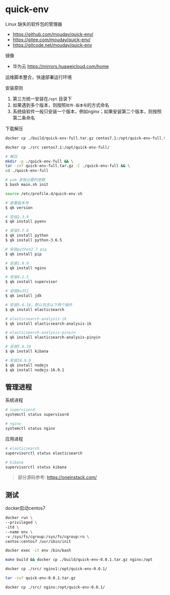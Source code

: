 # quick-env

Linux 缺失的软件包的管理器

- https://github.com/mouday/quick-env/
- https://gitee.com/mouday/quick-env/
- https://gitcode.net/mouday/quick-env

镜像

- 华为云 https://mirrors.huaweicloud.com/home

运维脚本整合，快速部署运行环境

安装原则

1. 第三方统一安装在`/opt` 目录下
2. 如果遇到多个版本，则按照`软件-版本号`的方式命名
3. 系统级软件一般只安装一个版本，例如nginx；如果安装第二个版本，则按照第二条命名


下载解压

```bash
docker cp ./build/quick-env-full.tar.gz centos7.1:/opt/quick-env-full.tar.gz

docker cp ./src centos7.1:/opt/quick-env-full/

# 解压
mkdir -p ./quick-env-full && \
tar -zxf quick-env-full.tar.gz -C ./quick-env-full && \
cd ./quick-env-full

# yum 安装必要的依赖
$ bash main.sh init

source /etc/profile.d/quick-env.sh

# 查看版本号
$ qk version

# 安装2.3.9
$ qk install pyenv

# 安装3.7.0
$ qk install python
$ qk install python-3.6.5

# 安装python2.7 pip
$ qk install pip

# 安装1.8.0
$ qk install nginx

# 安装4.2.5
$ qk install supervisor

# 安装8u351
$ qk install jdk

# 安装5.6.16，默认包含以下两个插件
$ qk install elasticsearch

# elasticsearch-analysis-ik
$ qk install elasticsearch-analysis-ik

# elasticsearch-analysis-pinyin
$ qk install elasticsearch-analysis-pinyin

# 安装5.6.16
$ qk install kibana

# 安装16.9.0
$ qk install nodejs
$ qk install nodejs-16.9.1
```

## 管理进程

系统进程

```bash
# supervisord
systemctl status supervisord

# nginx
systemctl status nginx
```

应用进程

```bash
# elasticsearch
supervisorctl status elasticsearch

# kibana
supervisorctl status kibana
```

> 部分源码参考: https://oneinstack.com/

## 测试

docker启动centos7

```bash
docker run \
--privileged \
-itd \
--name env \
-v /sys/fs/cgroup:/sys/fs/cgroup:ro \
centos:centos7 /usr/sbin/init

docker exec -it env /bin/bash

make build && docker cp ./build/quick-env-0.0.1.tar.gz nginx:/opt

docker cp ./src/ nginx1:/opt/quick-env-0.0.1/

tar -zxf quick-env-0.0.1.tar.gz

docker cp ./src/ nginx:/opt/quick-env-0.0.1/
```